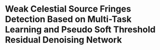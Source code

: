 # Weak Celestial Source Fringes Detection Based on Multi-Task Learning and Pseudo Soft Threshold Residual Denoising Network
